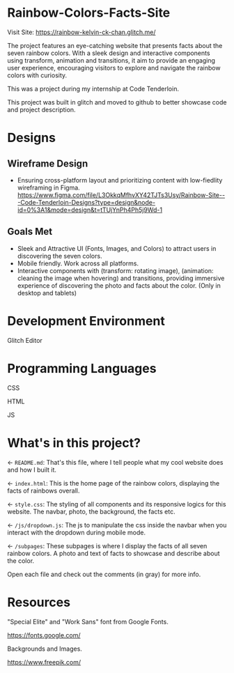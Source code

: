 # Rainbow-Colors-Facts-Site

Visit Site: https://rainbow-kelvin-ck-chan.glitch.me/

The project features an eye-catching website that presents facts about the seven rainbow colors. With a sleek design and interactive components using transform, animation and transitions, it aim to provide an engaging user experience, encouraging visitors to explore and navigate the rainbow colors with curiosity.

This was a project during my internship at Code Tenderloin.

This project was built in glitch and moved to github to better showcase code and project description.

# Designs
## Wireframe Design
- Ensuring cross-platform layout and prioritizing content with low-fiedlity wireframing in Figma.
https://www.figma.com/file/L3OkkqMfhvXY42TJTs3Usy/Rainbow-Site---Code-Tenderloin-Designs?type=design&node-id=0%3A1&mode=design&t=tTUjYnPh4Ph5j9Wd-1

## Goals Met
- Sleek and Attractive UI (Fonts, Images, and Colors) to attract users in discovering the seven colors.
- Mobile friendly. Work across all platforms.
- Interactive components with (transform: rotating image), (animation: cleaning the image when hovering) and transitions, providing immersive experience of discovering the photo and facts about the color. (Only in desktop and tablets)

# Development Environment

Glitch Editor

# Programming Languages

CSS

HTML

JS

# What's in this project?

← `README.md`: That's this file, where I tell people what my cool website does and how I built it.

← `index.html`: This is the home page of the rainbow colors, displaying the facts of rainbows overall.

← `style.css`: The styling of all components and its responsive logics for this website. The navbar, photo, the background, the facts etc.

← `/js/dropdown.js`:  The js to manipulate the css inside the navbar when you interact with the dropdown during mobile mode.

← `/subpages`: These subpages is where I display the facts of all seven rainbow colors. A photo and text of facts to showcase and describe about the color.

Open each file and check out the comments (in gray) for more info.

# Resources

"Special Elite" and "Work Sans" font from Google Fonts.

https://fonts.google.com/

Backgrounds and Images.

https://www.freepik.com/